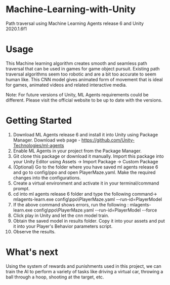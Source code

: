 # Machine-Learning-with-Unity
Path traversal using Machine Learning Agents release 6 and Unity 2020.1.6f1

# Usage
This Machine learning algorithm creates smooth and seamless path traversal that can be used in games for game object pursuit. Existing path traversal algorithms seem too robotic and are a bit too accurate to seem human like. This CNN model gives animated form of movement that is ideal for games, animated videos and related interactive media.

Note: For future versions of Unity, ML Agents requirements could be different. Please visit the official website to be up to date with the versions.

# Getting Started
1) Download ML Agents release 6 and install it into Unity using Package Manager. Download web page - https://github.com/Unity-Technologies/ml-agents
2) Enable ML Agents in your project from the Package Manager.
3) Git clone this package or download it manually. Import this package into your Unity Editor using Assets -> Import Package -> Custom Package
4) (Optional) Go to the folder where you have saved ml agents release 6 and go to config/ppo and open PlayerMaze.yaml. Make the required changes into the configurations.
5) Create a virtual environment and activate it in your terminal/command prompt.
6) cd into ml agents release 6 folder and type the following command-> mlagents-learn.exe config\ppo\PlayerMaze.yaml --run-id=PlayerModel
7) If the above command shows errors, run the following :
mlagents-learn.exe config\ppo\PlayerMaze.yaml --run-id=PlayerModel --force
8) Click play in Unity and let the cnn model train.
9) Obtain the saved model in results folder. Copy it into your assets and put it into your Player's Behavior parameters script.
10) Observe the results.

# What's next
Using the system of rewards and punishments used in this project, we can train the AI to perform a variety of tasks like driving a virtual car, throwing a ball through a hoop, shooting at the target, etc.

